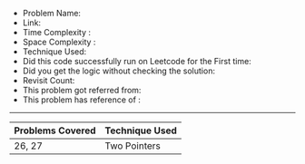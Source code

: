 * Problem Name: 
* Link: 
* Time Complexity : 
* Space Complexity : 
* Technique Used: 
* Did this code successfully run on Leetcode for the First time: 
* Did you get the logic without checking the solution: 
* Revisit Count: 
* This problem got referred from: 
* This problem has reference of : 

***

Problems Covered    |  Technique Used
-----------------   |  ---------------
26, 27              |   Two Pointers
